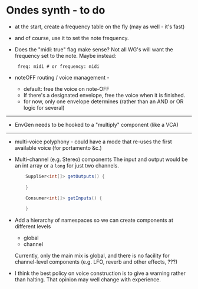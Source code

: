 # Ondes synth - to do

 - at the start, create a frequency table on the fly (may as well - it's fast)
 - and of course, use it to set the note frequency. 
 - Does the "midi: true" flag make sense? Not all WG's will want the frequency set to the note. Maybe instead: 
 
        freq: midi # or frequency: midi 
 
 - noteOFF routing / voice management - 
    - default: free the voice on note-OFF 
    - If there's a designated envelope, free the voice when it is finished.
    - for now, only one envelope determines (rather than an AND or OR logic for several)
       
 ----------- 
 - EnvGen needs to be hooked to a "multiply" component (like a VCA) 
    
 ----------- 
 - multi-voice polyphony - could have a mode that re-uses the first available voice (for portamento &c.) 


 - Multi-channel (e.g. Stereo) components
    The input and output would be an int array 
    or a `long` for just two channels.
    
    ```java    
        Supplier<int[]> getOutputs() {
            
        }

        Consumer<int[]> getInputs() {
            
        }
    ```     

- Add a hierarchy of namespaces so we can create components at different levels 
    - global
    - channel 
    
    Currently, only the main mix is global, and there is no facility for channel-level components (e.g. LFO, reverb and other effects, ???)

 - I think the best policy on voice construction is to give a warning rather than halting. That opinion may well change with experience.  

 
